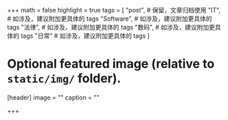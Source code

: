 +++
math = false
highlight = true
tags = [
    "post", # 保留，文章归档使用
    "IT", # 如涉及，建议附加更具体的 tags
    "Software", # 如涉及，建议附加更具体的 tags
    "法律", # 如涉及，建议附加更具体的 tags
    "数码", # 如涉及，建议附加更具体的 tags
    "日常" # 如涉及，建议附加更具体的 tags
]

# Optional featured image (relative to `static/img/` folder).
[header]
image = ""
caption = ""

+++
